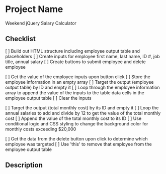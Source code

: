 # Project Name

Weekend jQuery Salary Calculator

## Checklist

[ ] Build out HTML structure including employee output table and placeholders
[ ] Create inputs for employee first name, last name, ID #, job title, annual salary
[ ] Create buttons to submit employee and delete employee

[ ] Get the value of the employee inputs upon button click
[ ] Store the employee information in an empty array
[ ] Target the output (employee output table) by ID and empty it
[ ] Loop through the employee information array to append the value of the inputs to the table data cells in the employee output table
[ ] Clear the inputs

[ ] Target the output (total monthly cost) by its ID and empty it
[ ] Loop the annual salaries to add and divide by 12 to get the value of the total monthly cost
[ ] Append the value of the total monthly cost to its ID
[ ] Use conditional logic and CSS styling to change the background color for monthly costs exceeding $20,000

[ ] Get the data from the delete button upon click to determine which employee was targeted
[ ] Use 'this' to remove that employee from the employee output table

## Description


